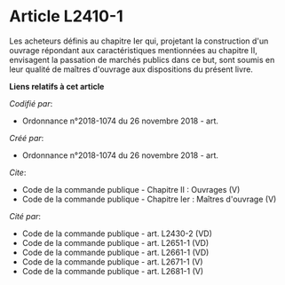 # Article L2410-1

Les acheteurs définis au chapitre Ier qui, projetant la construction d'un ouvrage répondant aux caractéristiques mentionnées
au chapitre II, envisagent la passation de marchés publics dans ce but, sont soumis en leur qualité de maîtres d'ouvrage aux
dispositions du présent livre.

**Liens relatifs à cet article**

_Codifié par_:

  - Ordonnance n°2018-1074 du 26 novembre 2018 - art.

_Créé par_:

  - Ordonnance n°2018-1074 du 26 novembre 2018 - art.

_Cite_:

  - Code de la commande publique -  Chapitre II : Ouvrages (V)
  - Code de la commande publique -  Chapitre Ier : Maîtres d'ouvrage (V)

_Cité par_:

  - Code de la commande publique - art. L2430-2 (VD)
  - Code de la commande publique - art. L2651-1 (VD)
  - Code de la commande publique - art. L2661-1 (VD)
  - Code de la commande publique - art. L2671-1 (V)
  - Code de la commande publique - art. L2681-1 (V)
